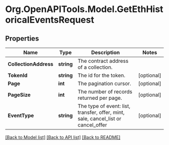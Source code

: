 # Org.OpenAPITools.Model.GetEthHistoricalEventsRequest

## Properties

Name | Type | Description | Notes
------------ | ------------- | ------------- | -------------
**CollectionAddress** | **string** | The contract address of a collection. | 
**TokenId** | **string** | The id for the token. | [optional] 
**Page** | **int** | The pagination cursor. | [optional] 
**PageSize** | **int** | The number of records returned per page. | [optional] 
**EventType** | **string** | The type of event: list, transfer, offer, mint, sale, cancel_list or cancel_offer | [optional] 

[[Back to Model list]](../README.md#documentation-for-models) [[Back to API list]](../README.md#documentation-for-api-endpoints) [[Back to README]](../README.md)

